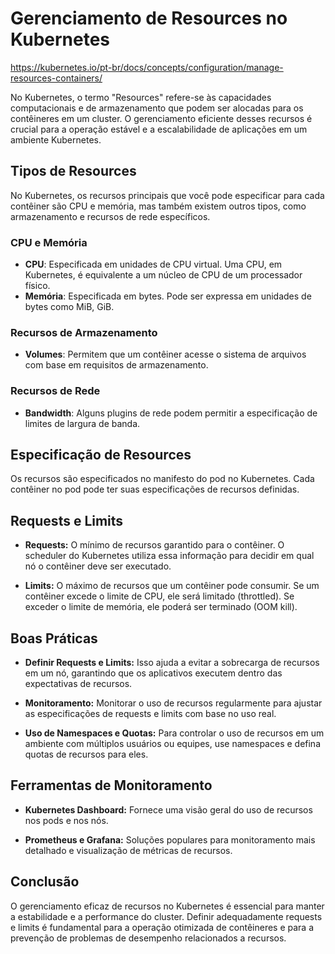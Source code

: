 # Gerenciamento de Resources no Kubernetes

https://kubernetes.io/pt-br/docs/concepts/configuration/manage-resources-containers/

No Kubernetes, o termo "Resources" refere-se às capacidades computacionais e de armazenamento que podem ser alocadas para os contêineres em um cluster. O gerenciamento eficiente desses recursos é crucial para a operação estável e a escalabilidade de aplicações em um ambiente Kubernetes.

## Tipos de Resources

No Kubernetes, os recursos principais que você pode especificar para cada contêiner são CPU e memória, mas também existem outros tipos, como armazenamento e recursos de rede específicos.

### CPU e Memória

- **CPU**: Especificada em unidades de CPU virtual. Uma CPU, em Kubernetes, é equivalente a um núcleo de CPU de um processador físico.
- **Memória**: Especificada em bytes. Pode ser expressa em unidades de bytes como MiB, GiB.

### Recursos de Armazenamento

- **Volumes**: Permitem que um contêiner acesse o sistema de arquivos com base em requisitos de armazenamento.

### Recursos de Rede

- **Bandwidth**: Alguns plugins de rede podem permitir a especificação de limites de largura de banda.

## Especificação de Resources

Os recursos são especificados no manifesto do pod no Kubernetes. Cada contêiner no pod pode ter suas especificações de recursos definidas.

## Requests e Limits

- **Requests:** O mínimo de recursos garantido para o contêiner. O scheduler do Kubernetes utiliza essa informação para decidir em qual nó o contêiner deve ser executado.

- **Limits:** O máximo de recursos que um contêiner pode consumir. Se um contêiner excede o limite de CPU, ele será limitado (throttled). Se exceder o limite de memória, ele poderá ser terminado (OOM kill).


## Boas Práticas

- **Definir Requests e Limits:** Isso ajuda a evitar a sobrecarga de recursos em um nó, garantindo que os aplicativos executem dentro das expectativas de recursos.

- **Monitoramento:** Monitorar o uso de recursos regularmente para ajustar as especificações de requests e limits com base no uso real.

- **Uso de Namespaces e Quotas:** Para controlar o uso de recursos em um ambiente com múltiplos usuários ou equipes, use namespaces e defina quotas de recursos para eles.


## Ferramentas de Monitoramento

- **Kubernetes Dashboard:** Fornece uma visão geral do uso de recursos nos pods e nos nós.

- **Prometheus e Grafana:** Soluções populares para monitoramento mais detalhado e visualização de métricas de recursos.


## Conclusão
O gerenciamento eficaz de recursos no Kubernetes é essencial para manter a estabilidade e a performance do cluster. Definir adequadamente requests e limits é fundamental para a operação otimizada de contêineres e para a prevenção de problemas de desempenho relacionados a recursos.